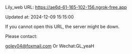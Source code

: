 Lily_web URL: https://ae6d-61-165-102-156.ngrok-free.app

Updated at: 2024-12-09 15:15:00

If you cannot open this URL, the server might be down.

Please contact: 

goley04@foxmail.com Or Wechat:GL_yeaH